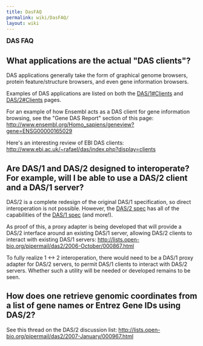 ```yaml
---
title: DasFAQ
permalink: wiki/DasFAQ/
layout: wiki
---
```


<big>**DAS FAQ**</big>

What applications are the actual "DAS clients"?
-----------------------------------------------

DAS applications generally take the form of graphical genome browsers,
protein feature/structure browsers, and even gene information browsers.

Examples of DAS applications are listed on both the
[DAS/1\#Clients](/wiki/DAS/1#Clients "wikilink") and
[DAS/2\#Clients](/wiki/DAS/2#Clients "wikilink") pages.

For an example of how Ensembl acts as a DAS client for gene information
browsing, see the "Gene DAS Report" section of this page:
<http://www.ensembl.org/Homo_sapiens/geneview?gene=ENSG00000165029>

Here's an interesting review of EBI DAS clients:
<http://www.ebi.ac.uk/~rafael/das/index.php?display=clients>

Are DAS/1 and DAS/2 designed to interoperate? For example, will I be able to use a DAS/2 client and a DAS/1 server?
-------------------------------------------------------------------------------------------------------------------

DAS/2 is a complete redesign of the original DAS/1 specification, so
direct interoperation is not possible. However, the [DAS/2
spec](http://biodas.org/documents/das2/das2_protocol.html) has all of
the capabilities of the [DAS/1
spec](http://www.biodas.org/documents/spec.html) (and more!).

As proof of this, a proxy adapter is being developed that will provide a
DAS/2 interface around an existing DAS/1 server, allowing DAS/2 clients
to interact with existing DAS/1 servers:
<http://lists.open-bio.org/pipermail/das2/2006-October/000867.html>

To fully realize 1 &lt;-&gt; 2 interoperation, there would need to be a
DAS/1 proxy adapter for DAS/2 servers, to permit DAS/1 clients to
interact with DAS/2 servers. Whether such a utility will be needed or
developed remains to be seen.

How does one retrieve genomic coordinates from a list of gene names or Entrez Gene IDs using DAS/2?
---------------------------------------------------------------------------------------------------

See this thread on the DAS/2 discussion list:
<http://lists.open-bio.org/pipermail/das2/2007-January/000967.html>
